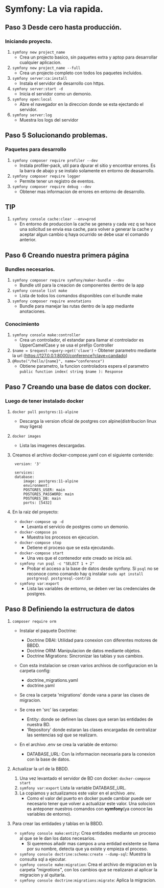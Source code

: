 # Symfony: La via rapida.

## Paso 3  Desde cero hasta producción.
### Iniciando proyecto.

1. `symfony new project_name`
    - Crea un projecto basico, sin paquetes extra y aptop para desarrollar cualquier aplicacion.
2. `symfony new project_name --full`
    - Crea un projecto completo con todos los paquetes incluidos.
3. `symfony server:ca:install`
    - Instala el servidor de desarrollo con https.
4. `symfony server:start -d`
    - Inicia el servidor como un demonio.
5. `symfony open:local`
    - Abre el navegador en la direccion donde se esta ejectando el servidor.
6. `symfony server:log`
    - Muestra los logs del servidor

## Paso 5 Solucionando problemas.
### Paquetes para desarrollo
1. `symfony composer require profiler --dev`
    - Instala profiler-pack, util para dpurar el sitio y encontrar errores. Es la barra de abajo y se instalo solamente en entorno de deasarrollo.
2. `symfony composer require logger`
    - Permite tener un registro de eventos.
3. `symfony composer require debug --dev`
    - Obtener mas informacion de errores en entorno de desarrollo.

## TIP
1. `symfony console cache:clear --env=prod`
    - En entorno de produccion la cache se genera y cada vez q se hace una solicitud se envia esa cache, para volver a generar la cache y aceptar algun cambio q haya ocurrido se debe usar el comando anterior.

## Paso 6 Creando nuestra primera página
### Bundles necesarios.
1. `symfony composer require symfony/maker-bundle --dev`
    - Bundle util para la creacion de componentes dentro de la app
2. `symfony console list make`
    - Lista de todos los comandos disponibles con el bundle make
2. `symfony composer require annotations`
    - Bundle para manejar las rutas dentro de la app mediante anotaciones.

### Conocimiento
1. `symfony console make:controller`
    - Crea un controlador, el estandar para llamar el controlador es UpperCamelCase y se usa el prefijo Controller    
2.   `$name = $request->query->get('clave')`
    - Obtener parametro mediante la url (https://127.0.0.1:8000/conference?clave=candado)
3. `@Route("/hello/{name}", name="conference")`
    - Obtiene parametro, la funcion controladora espera el parametro `public function index( string $name ): Response`

## Paso 7 Creando una base de datos con docker.
### Luego de tener instalado docker
1. `docker pull postgres:11-alpine`
    - Descarga la version oficial de postgres con alpine(distribucion linux muy ligera)
2. `docker images`
    - Lista las imagenes descargadas.
3. Creamos el archivo docker-compose.yaml con el siguiente contenido:

        version: '3'

        services:
        database:
            image: postgres:11-alpine
            environment:
            POSTGRES_USER: main
            POSTGRES_PASSWORD: main
            POSTGRES_DB: main
            ports: [5432]

4. En la raiz del proyecto:
    - `docker-compose up -d`
        * Levanta el servicio de postgres como un demonio.
    - `docker-compose ps`
        * Muestra los procesos en ejecucion.
    - `docker-compose stop`
        * Detiene el proceso que se esta ejecutando.
    - `docker-compose start`
        * Una ves que el contenedor este creado se inicia asi.
    - `symfony run psql -c "SELECT 1 + 2"`
        * Probar el acceso a la base de datos desde synfony. Si `psql` no se reconoce como comando hay q instalar `sudo apt install postgresql postgresql-contrib`
    - `symfony var:export`
        * Lista las variables de entorno, se deben ver las credenciales de postgres.

## Paso 8 Definiendo la estrructura de datos

1. `composer require orm`
    - Instalar el paquete Doctrine:
        * Doctrine DBAl: Utilidad para conexion con diferentes motores de BBDD.
        * Doctrine ORM: Manipulacion de datos mediante objetos.
        * Doctrine Migrations: Sincronizar las tablas y sus cambios.

    - Con esta instalacion se crean varios archivos de configuracion en la carpeta config:
        * doctrine_migrations.yaml
        * doctrine.yaml

    - Se crea la carpeta 'migrations' donde vana a parar las clases de migracion.
    - Se crea en 'src' las carpetas:
        * Entity: donde se definen las clases que seran las entidades de nuestra BD.
        * 'Repository' donde estaran las clases encargadas de centralizar las sentencias sql que se realizarn.
    - En el archivo .env se crea la variable de entorno:
        * DATABASE_URL: Con la informacion necesaria para la conexion con la base de datos.

2. Actualizar la url de la BBDD.
    1. Una vez levantado el servidor de BD con docker: `docker-compose start`
    2. `symfony var:export` Lista la variable DATABASE_URL.
    3. La copiamos y actualizamos este valor en el archivo .env.
        * Como el valor del puerto en docker puede cambiar puede ser necesario tener que volver a actualizar este valor. Una solocion es anteponer nuestros comandos con **symfony**(ya conoce las variables de entorno).

3. Para crear las entidades y tablas en la BBDD.
    - `symfony console make:entity`: Crea entidades mediante un proceso al que se le dan los datos necesarios.
        * Si queremos añadir mas campos a una entidad existente se llama por su nombre, detecta que ya existe y empieza el proceso.
    - `symfony console doctrine:schema:create --dump-sql`: Muestra la consulta sql a ejecutar.
    - `symfony console make:migration`: Crea el archivo de migracion en la carpeta *"migrations"*, con los cambios que se realizaran al aplicar la migracion y al quitarla.
    - `symfony console doctrine:migrations:migrate`: Aplica la migracion.